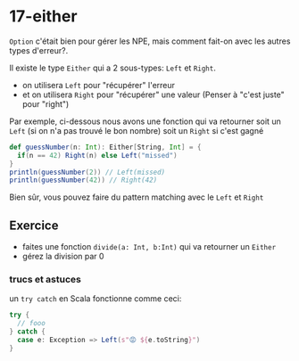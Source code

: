 # 17-either

`Option` c'était bien pour gérer les NPE, mais comment fait-on avec les autres types d'erreur?.

Il existe le type `Either` qui a 2 sous-types: `Left` et `Right`.

- on utilisera `Left` pour "récupérer" l'erreur
- et on utilisera `Right` pour "récupérer" une valeur (Penser à "c'est juste" pour "right")

Par exemple, ci-dessous nous avons une fonction qui va retourner soit un `Left` (si on n'a pas trouvé le bon nombre) soit un `Right`  si c'est gagné

```scala
def guessNumber(n: Int): Either[String, Int] = {
  if(n == 42) Right(n) else Left("missed")
}
println(guessNumber(2)) // Left(missed)
println(guessNumber(42)) // Right(42)
```

Bien sûr, vous pouvez faire du pattern matching avec le `Left` et `Right`

## Exercice

- faites une fonction `divide(a: Int, b:Int)` qui va retourner un `Either`
- gérez la division par 0

### trucs et astuces

un `try catch`  en Scala fonctionne comme ceci:

```scala
try {
  // fooo
} catch {
  case e: Exception => Left(s"😡 ${e.toString}")
}
```
